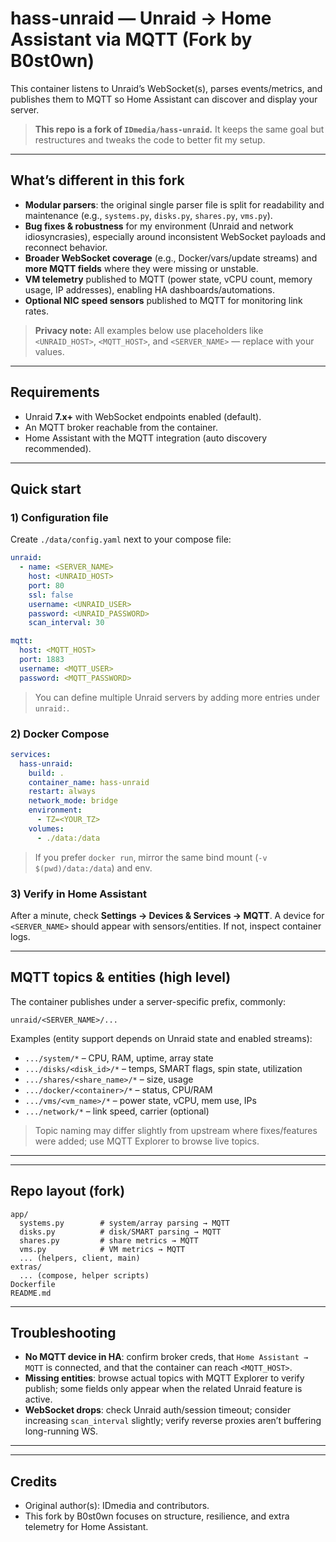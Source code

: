 # hass-unraid — Unraid → Home Assistant via MQTT (Fork by B0st0wn)

This container listens to Unraid’s WebSocket(s), parses events/metrics, and publishes them to MQTT so Home Assistant can discover and display your server.

> **This repo is a fork of `IDmedia/hass-unraid`.** It keeps the same goal but restructures and tweaks the code to better fit my setup.

---

## What’s different in this fork

* **Modular parsers**: the original single parser file is split for readability and maintenance (e.g., `systems.py`, `disks.py`, `shares.py`, `vms.py`).
* **Bug fixes & robustness** for my environment (Unraid and network idiosyncrasies), especially around inconsistent WebSocket payloads and reconnect behavior.
* **Broader WebSocket coverage** (e.g., Docker/vars/update streams) and **more MQTT fields** where they were missing or unstable.
* **VM telemetry** published to MQTT (power state, vCPU count, memory usage, IP addresses), enabling HA dashboards/automations.
* **Optional NIC speed sensors** published to MQTT for monitoring link rates.

> **Privacy note:** All examples below use placeholders like `<UNRAID_HOST>`, `<MQTT_HOST>`, and `<SERVER_NAME>` — replace with your values.

---

## Requirements

* Unraid **7.x+** with WebSocket endpoints enabled (default).
* An MQTT broker reachable from the container.
* Home Assistant with the MQTT integration (auto discovery recommended).

---

## Quick start

### 1) Configuration file

Create `./data/config.yaml` next to your compose file:

```yaml
unraid:
  - name: <SERVER_NAME>
    host: <UNRAID_HOST>
    port: 80
    ssl: false
    username: <UNRAID_USER>
    password: <UNRAID_PASSWORD>
    scan_interval: 30

mqtt:
  host: <MQTT_HOST>
  port: 1883
  username: <MQTT_USER>
  password: <MQTT_PASSWORD>
```

> You can define multiple Unraid servers by adding more entries under `unraid:`.

### 2) Docker Compose

```yaml
services:
  hass-unraid:
    build: .
    container_name: hass-unraid
    restart: always
    network_mode: bridge
    environment:
      - TZ=<YOUR_TZ>
    volumes:
      - ./data:/data
```

> If you prefer `docker run`, mirror the same bind mount (`-v $(pwd)/data:/data`) and env.

### 3) Verify in Home Assistant

After a minute, check **Settings → Devices & Services → MQTT**. A device for `<SERVER_NAME>` should appear with sensors/entities. If not, inspect container logs.

---

## MQTT topics & entities (high level)

The container publishes under a server-specific prefix, commonly:

```
unraid/<SERVER_NAME>/...
```

Examples (entity support depends on Unraid state and enabled streams):

* `.../system/*` – CPU, RAM, uptime, array state
* `.../disks/<disk_id>/*` – temps, SMART flags, spin state, utilization
* `.../shares/<share_name>/*` – size, usage
* `.../docker/<container>/*` – status, CPU/RAM
* `.../vms/<vm_name>/*` – power state, vCPU, mem use, IPs
* `.../network/*` – link speed, carrier (optional)

> Topic naming may differ slightly from upstream where fixes/features were added; use MQTT Explorer to browse live topics.

---

---

## Repo layout (fork)

```
app/
  systems.py        # system/array parsing → MQTT
  disks.py          # disk/SMART parsing → MQTT
  shares.py         # share metrics → MQTT
  vms.py            # VM metrics → MQTT
  ... (helpers, client, main)
extras/
  ... (compose, helper scripts)
Dockerfile
README.md
```

---

## Troubleshooting

* **No MQTT device in HA**: confirm broker creds, that `Home Assistant → MQTT` is connected, and that the container can reach `<MQTT_HOST>`.
* **Missing entities**: browse actual topics with MQTT Explorer to verify publish; some fields only appear when the related Unraid feature is active.
* **WebSocket drops**: check Unraid auth/session timeout; consider increasing `scan_interval` slightly; verify reverse proxies aren’t buffering long-running WS.

---

---

## Credits

* Original author(s): IDmedia and contributors.
* This fork by B0st0wn focuses on structure, resilience, and extra telemetry for Home Assistant.
